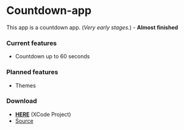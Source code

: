 # Countdown-app

This app is a countdown app. (_Very early stages._) - **Almost finished**

### Current features

- Countdown up to 60 seconds

### Planned features

- Themes

### Download

- [**HERE**](https://github.com/Samplasion/Countdown-app/releases/tag/1.0.0) (XCode Project)
- [Source](https://github.com/Samplasion/Countdown-app)
